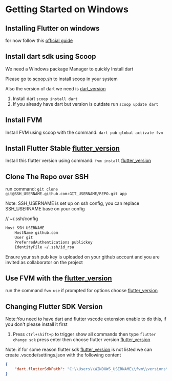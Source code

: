 # Getting Started on Windows

## Installing Flutter on windows

for now follow this [official guide](https://docs.flutter.dev/get-started/install/windows)

## Install dart sdk using Scoop

We need a Windows package Manager to quickly Install dart

Please go to [scoop.sh](https://scoop.sh/) to install scoop in your system

Also the version of dart we need is [dart_version]

1. Install dart `scoop install dart`
1. If you already have dart but version is outdate run `scoop update dart`


## Install FVM

Install FVM using scoop with the command: `dart pub global activate fvm`

## Install Flutter Stable [flutter_version]

Install this flutter version using command: `fvm install` [flutter_version]

## Clone The Repo over SSH

run command: `git clone git@SSH_USERNAME.github.com:GIT_USERNAME/REPO.git app`

Note: SSH_USERNAME is set up on ssh config, you can replace SSH_USERNAME base on your config

// ~/.ssh/config
```sh
Host SSH_USERNAME
    HostName github.com
    User git
    PreferredAuthentications publickey
    IdentityFile ~/.ssh/id_rsa
```

Ensure your ssh pub key is uploaded on your github account and you are invited as collaborator on the project

## Use FVM with the [flutter_version]

run the command `fvm use` if prompted for options choose [flutter_version]

## Changing Flutter SDK Version

Note:You need to have dart and flutter vscode extension enable to do this, if you don't please install it first

1. Press `ctrl+shift+p` to trigger show all commands  then type `flutter change sdk` press enter then choose flutter version [flutter_version]

Note: if for some reason flutter sdk [flutter_version] is not listed we can create .vscode/settings.json with the following content

```json
{
    "dart.flutterSdkPath": "C:\\Users\\WINDOWS_USERNAME\\fvm\\versions\\3.7.7"
}
```

[flutter_version]: ../flutter_version.md
[dart_version]: ../dart_version.md
